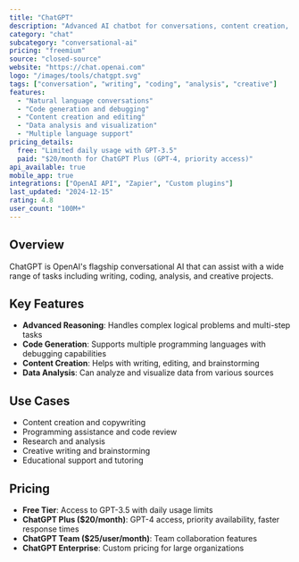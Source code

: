 ```yaml
---
title: "ChatGPT"
description: "Advanced AI chatbot for conversations, content creation, and problem-solving"
category: "chat"
subcategory: "conversational-ai"
pricing: "freemium"
source: "closed-source"
website: "https://chat.openai.com"
logo: "/images/tools/chatgpt.svg"
tags: ["conversation", "writing", "coding", "analysis", "creative"]
features:
  - "Natural language conversations"
  - "Code generation and debugging"
  - "Content creation and editing"
  - "Data analysis and visualization"
  - "Multiple language support"
pricing_details:
  free: "Limited daily usage with GPT-3.5"
  paid: "$20/month for ChatGPT Plus (GPT-4, priority access)"
api_available: true
mobile_app: true
integrations: ["OpenAI API", "Zapier", "Custom plugins"]
last_updated: "2024-12-15"
rating: 4.8
user_count: "100M+"
---
```


## Overview

ChatGPT is OpenAI's flagship conversational AI that can assist with a wide range of tasks including writing, coding, analysis, and creative projects.

## Key Features

- **Advanced Reasoning**: Handles complex logical problems and multi-step tasks
- **Code Generation**: Supports multiple programming languages with debugging capabilities
- **Content Creation**: Helps with writing, editing, and brainstorming
- **Data Analysis**: Can analyze and visualize data from various sources

## Use Cases

- Content creation and copywriting
- Programming assistance and code review
- Research and analysis
- Creative writing and brainstorming
- Educational support and tutoring

## Pricing

- **Free Tier**: Access to GPT-3.5 with daily usage limits
- **ChatGPT Plus ($20/month)**: GPT-4 access, priority availability, faster response times
- **ChatGPT Team ($25/user/month)**: Team collaboration features
- **ChatGPT Enterprise**: Custom pricing for large organizations